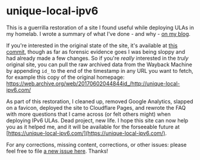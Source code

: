 # unique-local-ipv6

This is a guerrilla restoration of a site I found useful while deploying ULAs in my homelab. I wrote a summary of what I've done - and why - [on my blog](https://chris.partridge.tech/2022/digital-resurrection/).

If you're interested in the original state of the site, it's available at [this commit](https://github.com/tweedge/unique-local-ipv6/tree/e1ad849d232e617445f2f3a47cd43ee5da6c29cf), though as far as forensic evidence goes I was being sloppy and had already made a few changes. So if you're *really* interested in the *truly* original site, you can pull the raw archived data from the Wayback Machine by appending `id_` to the end of the timestamp in any URL you want to fetch, for example this copy of the original homepage: https://web.archive.org/web/20170602044844id_/http://unique-local-ipv6.com/

As part of this restoration, I cleaned up, removed Google Analytics, slapped on a favicon, deployed the site to Cloudflare Pages, and rewrote the FAQ with more questions that I came across (or felt others might) when deploying IPv6 ULAs. Dead project, new life. I hope this site can now help you as it helped me, and it will be available for the forseeable future at [https://unique-local-ipv6.com/](https://unique-local-ipv6.com/).

For any corrections, missing content, corrections, or other issues: please feel free to file [a new issue here](https://github.com/tweedge/unique-local-ipv6/issues). Thanks!
